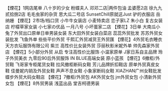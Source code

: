 【煙花】1网店尾单
八十岁的少女
粉蝶夫人
邓邓二店|两件包油
孟婆愿2店
徐九九
贰拾捌2店
毛毛虫家的杂货
思大瓜二号店
SunsetChill原就这Just
驴的衣服店
岳纳姗
【煙花】2市场/档口货
小牛牛女装店
小麦特卖店
恋子家LZ
朱小白 复古女装店
柠檬草家女装
小七家の优品
一月八号
小坏蛋家二店
【煙花】3日单
大南瓜小兔了外贸出口原单日单男装女装
东大田外贸女装白菜店
蕊蕊外贸批发
苏苏外贸女装批发
飞鱼外单
些些平价外贸
千熙汇外贸减货王外贸匯
【煙花】4外贸毛衣睡衣
天方衣坛服饰有限公司
紫兰 高性价比女装外贸
莎丽秋影米妮外单
帅先森家外贸店
【煙花】5小部分外贸
从启 专注高性价比服饰
小温家原单
J家日系自主品牌
玲子外贸美衣
九零后90后外贸服饰
IN BLUE高端女装 原小蓝孩
【煙花】6撤柜/外贸鞋
飞哥家专柜尾货女鞋
拉风撤柜断码女鞋
芳儿品牌折扣鞋店
原单外贸真皮女鞋
佳曼妮内销及外贸女鞋
声声不息女鞋
小象家断码女鞋
XIAZHAN广州女鞋批发
蝶步外贸大码女鞋店
【煙花】7撤柜/外贸包
AK外贸女包
jm外贸女包
小清新外贸女包
【煙花】8外贸男装
浅蓝出品
堂吉柯德男装